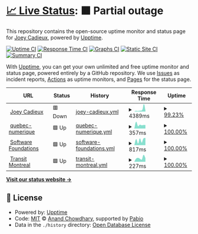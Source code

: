 # [📈 Live Status](https://drjoeycadieux.github.io/status): <!--live status--> **🟧 Partial outage**

This repository contains the open-source uptime monitor and status page for [Joey Cadieux](https://drjoeycadieux.github.io/status), powered by [Upptime](https://github.com/upptime/upptime).

[![Uptime CI](https://github.com/drjoeycadieux/status/workflows/Uptime%20CI/badge.svg)](https://github.com/drjoeycadieux/status/actions?query=workflow%3A%22Uptime+CI%22)
[![Response Time CI](https://github.com/drjoeycadieux/status/workflows/Response%20Time%20CI/badge.svg)](https://github.com/drjoeycadieux/status/actions?query=workflow%3A%22Response+Time+CI%22)
[![Graphs CI](https://github.com/drjoeycadieux/status/workflows/Graphs%20CI/badge.svg)](https://github.com/drjoeycadieux/status/actions?query=workflow%3A%22Graphs+CI%22)
[![Static Site CI](https://github.com/drjoeycadieux/status/workflows/Static%20Site%20CI/badge.svg)](https://github.com/drjoeycadieux/status/actions?query=workflow%3A%22Static+Site+CI%22)
[![Summary CI](https://github.com/drjoeycadieux/status/workflows/Summary%20CI/badge.svg)](https://github.com/drjoeycadieux/status/actions?query=workflow%3A%22Summary+CI%22)

With [Upptime](https://upptime.js.org), you can get your own unlimited and free uptime monitor and status page, powered entirely by a GitHub repository. We use [Issues](https://github.com/drjoeycadieux/status/issues) as incident reports, [Actions](https://github.com/drjoeycadieux/status/actions) as uptime monitors, and [Pages](https://drjoeycadieux.github.io/status) for the status page.

<!--start: status pages-->
<!-- This summary is generated by Upptime (https://github.com/upptime/upptime) -->
<!-- Do not edit this manually, your changes will be overwritten -->
<!-- prettier-ignore -->
| URL | Status | History | Response Time | Uptime |
| --- | ------ | ------- | ------------- | ------ |
| <img alt="" src="https://icons.duckduckgo.com/ip3/www.joeycadieux.dev.ico" height="13"> [Joey Cadieux](https://www.joeycadieux.dev) | 🟥 Down | [joey-cadieux.yml](https://github.com/drjoeycadieux/status/commits/HEAD/history/joey-cadieux.yml) | <details><summary><img alt="Response time graph" src="./graphs/joey-cadieux/response-time-week.png" height="20"> 4389ms</summary><br><a href="https://drjoeycadieux.github.io/status/history/joey-cadieux"><img alt="Response time 4389" src="https://img.shields.io/endpoint?url=https%3A%2F%2Fraw.githubusercontent.com%2Fdrjoeycadieux%2Fstatus%2FHEAD%2Fapi%2Fjoey-cadieux%2Fresponse-time.json"></a><br><a href="https://drjoeycadieux.github.io/status/history/joey-cadieux"><img alt="24-hour response time 5048" src="https://img.shields.io/endpoint?url=https%3A%2F%2Fraw.githubusercontent.com%2Fdrjoeycadieux%2Fstatus%2FHEAD%2Fapi%2Fjoey-cadieux%2Fresponse-time-day.json"></a><br><a href="https://drjoeycadieux.github.io/status/history/joey-cadieux"><img alt="7-day response time 4389" src="https://img.shields.io/endpoint?url=https%3A%2F%2Fraw.githubusercontent.com%2Fdrjoeycadieux%2Fstatus%2FHEAD%2Fapi%2Fjoey-cadieux%2Fresponse-time-week.json"></a><br><a href="https://drjoeycadieux.github.io/status/history/joey-cadieux"><img alt="30-day response time 4389" src="https://img.shields.io/endpoint?url=https%3A%2F%2Fraw.githubusercontent.com%2Fdrjoeycadieux%2Fstatus%2FHEAD%2Fapi%2Fjoey-cadieux%2Fresponse-time-month.json"></a><br><a href="https://drjoeycadieux.github.io/status/history/joey-cadieux"><img alt="1-year response time 4389" src="https://img.shields.io/endpoint?url=https%3A%2F%2Fraw.githubusercontent.com%2Fdrjoeycadieux%2Fstatus%2FHEAD%2Fapi%2Fjoey-cadieux%2Fresponse-time-year.json"></a></details> | <details><summary><a href="https://drjoeycadieux.github.io/status/history/joey-cadieux">99.23%</a></summary><a href="https://drjoeycadieux.github.io/status/history/joey-cadieux"><img alt="All-time uptime 99.23%" src="https://img.shields.io/endpoint?url=https%3A%2F%2Fraw.githubusercontent.com%2Fdrjoeycadieux%2Fstatus%2FHEAD%2Fapi%2Fjoey-cadieux%2Fuptime.json"></a><br><a href="https://drjoeycadieux.github.io/status/history/joey-cadieux"><img alt="24-hour uptime 98.58%" src="https://img.shields.io/endpoint?url=https%3A%2F%2Fraw.githubusercontent.com%2Fdrjoeycadieux%2Fstatus%2FHEAD%2Fapi%2Fjoey-cadieux%2Fuptime-day.json"></a><br><a href="https://drjoeycadieux.github.io/status/history/joey-cadieux"><img alt="7-day uptime 99.23%" src="https://img.shields.io/endpoint?url=https%3A%2F%2Fraw.githubusercontent.com%2Fdrjoeycadieux%2Fstatus%2FHEAD%2Fapi%2Fjoey-cadieux%2Fuptime-week.json"></a><br><a href="https://drjoeycadieux.github.io/status/history/joey-cadieux"><img alt="30-day uptime 99.23%" src="https://img.shields.io/endpoint?url=https%3A%2F%2Fraw.githubusercontent.com%2Fdrjoeycadieux%2Fstatus%2FHEAD%2Fapi%2Fjoey-cadieux%2Fuptime-month.json"></a><br><a href="https://drjoeycadieux.github.io/status/history/joey-cadieux"><img alt="1-year uptime 99.23%" src="https://img.shields.io/endpoint?url=https%3A%2F%2Fraw.githubusercontent.com%2Fdrjoeycadieux%2Fstatus%2FHEAD%2Fapi%2Fjoey-cadieux%2Fuptime-year.json"></a></details>
| <img alt="" src="https://icons.duckduckgo.com/ip3/security-technologies.info.ico" height="13"> [quebec-numerique](https://security-technologies.info) | 🟩 Up | [quebec-numerique.yml](https://github.com/drjoeycadieux/status/commits/HEAD/history/quebec-numerique.yml) | <details><summary><img alt="Response time graph" src="./graphs/quebec-numerique/response-time-week.png" height="20"> 357ms</summary><br><a href="https://drjoeycadieux.github.io/status/history/quebec-numerique"><img alt="Response time 357" src="https://img.shields.io/endpoint?url=https%3A%2F%2Fraw.githubusercontent.com%2Fdrjoeycadieux%2Fstatus%2FHEAD%2Fapi%2Fquebec-numerique%2Fresponse-time.json"></a><br><a href="https://drjoeycadieux.github.io/status/history/quebec-numerique"><img alt="24-hour response time 324" src="https://img.shields.io/endpoint?url=https%3A%2F%2Fraw.githubusercontent.com%2Fdrjoeycadieux%2Fstatus%2FHEAD%2Fapi%2Fquebec-numerique%2Fresponse-time-day.json"></a><br><a href="https://drjoeycadieux.github.io/status/history/quebec-numerique"><img alt="7-day response time 357" src="https://img.shields.io/endpoint?url=https%3A%2F%2Fraw.githubusercontent.com%2Fdrjoeycadieux%2Fstatus%2FHEAD%2Fapi%2Fquebec-numerique%2Fresponse-time-week.json"></a><br><a href="https://drjoeycadieux.github.io/status/history/quebec-numerique"><img alt="30-day response time 357" src="https://img.shields.io/endpoint?url=https%3A%2F%2Fraw.githubusercontent.com%2Fdrjoeycadieux%2Fstatus%2FHEAD%2Fapi%2Fquebec-numerique%2Fresponse-time-month.json"></a><br><a href="https://drjoeycadieux.github.io/status/history/quebec-numerique"><img alt="1-year response time 357" src="https://img.shields.io/endpoint?url=https%3A%2F%2Fraw.githubusercontent.com%2Fdrjoeycadieux%2Fstatus%2FHEAD%2Fapi%2Fquebec-numerique%2Fresponse-time-year.json"></a></details> | <details><summary><a href="https://drjoeycadieux.github.io/status/history/quebec-numerique">100.00%</a></summary><a href="https://drjoeycadieux.github.io/status/history/quebec-numerique"><img alt="All-time uptime 100.00%" src="https://img.shields.io/endpoint?url=https%3A%2F%2Fraw.githubusercontent.com%2Fdrjoeycadieux%2Fstatus%2FHEAD%2Fapi%2Fquebec-numerique%2Fuptime.json"></a><br><a href="https://drjoeycadieux.github.io/status/history/quebec-numerique"><img alt="24-hour uptime 100.00%" src="https://img.shields.io/endpoint?url=https%3A%2F%2Fraw.githubusercontent.com%2Fdrjoeycadieux%2Fstatus%2FHEAD%2Fapi%2Fquebec-numerique%2Fuptime-day.json"></a><br><a href="https://drjoeycadieux.github.io/status/history/quebec-numerique"><img alt="7-day uptime 100.00%" src="https://img.shields.io/endpoint?url=https%3A%2F%2Fraw.githubusercontent.com%2Fdrjoeycadieux%2Fstatus%2FHEAD%2Fapi%2Fquebec-numerique%2Fuptime-week.json"></a><br><a href="https://drjoeycadieux.github.io/status/history/quebec-numerique"><img alt="30-day uptime 100.00%" src="https://img.shields.io/endpoint?url=https%3A%2F%2Fraw.githubusercontent.com%2Fdrjoeycadieux%2Fstatus%2FHEAD%2Fapi%2Fquebec-numerique%2Fuptime-month.json"></a><br><a href="https://drjoeycadieux.github.io/status/history/quebec-numerique"><img alt="1-year uptime 100.00%" src="https://img.shields.io/endpoint?url=https%3A%2F%2Fraw.githubusercontent.com%2Fdrjoeycadieux%2Fstatus%2FHEAD%2Fapi%2Fquebec-numerique%2Fuptime-year.json"></a></details>
| <img alt="" src="https://icons.duckduckgo.com/ip3/softwarefoundations.cloud.ico" height="13"> [Software Foundations](https://softwarefoundations.cloud) | 🟩 Up | [software-foundations.yml](https://github.com/drjoeycadieux/status/commits/HEAD/history/software-foundations.yml) | <details><summary><img alt="Response time graph" src="./graphs/software-foundations/response-time-week.png" height="20"> 817ms</summary><br><a href="https://drjoeycadieux.github.io/status/history/software-foundations"><img alt="Response time 817" src="https://img.shields.io/endpoint?url=https%3A%2F%2Fraw.githubusercontent.com%2Fdrjoeycadieux%2Fstatus%2FHEAD%2Fapi%2Fsoftware-foundations%2Fresponse-time.json"></a><br><a href="https://drjoeycadieux.github.io/status/history/software-foundations"><img alt="24-hour response time 1169" src="https://img.shields.io/endpoint?url=https%3A%2F%2Fraw.githubusercontent.com%2Fdrjoeycadieux%2Fstatus%2FHEAD%2Fapi%2Fsoftware-foundations%2Fresponse-time-day.json"></a><br><a href="https://drjoeycadieux.github.io/status/history/software-foundations"><img alt="7-day response time 817" src="https://img.shields.io/endpoint?url=https%3A%2F%2Fraw.githubusercontent.com%2Fdrjoeycadieux%2Fstatus%2FHEAD%2Fapi%2Fsoftware-foundations%2Fresponse-time-week.json"></a><br><a href="https://drjoeycadieux.github.io/status/history/software-foundations"><img alt="30-day response time 817" src="https://img.shields.io/endpoint?url=https%3A%2F%2Fraw.githubusercontent.com%2Fdrjoeycadieux%2Fstatus%2FHEAD%2Fapi%2Fsoftware-foundations%2Fresponse-time-month.json"></a><br><a href="https://drjoeycadieux.github.io/status/history/software-foundations"><img alt="1-year response time 817" src="https://img.shields.io/endpoint?url=https%3A%2F%2Fraw.githubusercontent.com%2Fdrjoeycadieux%2Fstatus%2FHEAD%2Fapi%2Fsoftware-foundations%2Fresponse-time-year.json"></a></details> | <details><summary><a href="https://drjoeycadieux.github.io/status/history/software-foundations">100.00%</a></summary><a href="https://drjoeycadieux.github.io/status/history/software-foundations"><img alt="All-time uptime 100.00%" src="https://img.shields.io/endpoint?url=https%3A%2F%2Fraw.githubusercontent.com%2Fdrjoeycadieux%2Fstatus%2FHEAD%2Fapi%2Fsoftware-foundations%2Fuptime.json"></a><br><a href="https://drjoeycadieux.github.io/status/history/software-foundations"><img alt="24-hour uptime 100.00%" src="https://img.shields.io/endpoint?url=https%3A%2F%2Fraw.githubusercontent.com%2Fdrjoeycadieux%2Fstatus%2FHEAD%2Fapi%2Fsoftware-foundations%2Fuptime-day.json"></a><br><a href="https://drjoeycadieux.github.io/status/history/software-foundations"><img alt="7-day uptime 100.00%" src="https://img.shields.io/endpoint?url=https%3A%2F%2Fraw.githubusercontent.com%2Fdrjoeycadieux%2Fstatus%2FHEAD%2Fapi%2Fsoftware-foundations%2Fuptime-week.json"></a><br><a href="https://drjoeycadieux.github.io/status/history/software-foundations"><img alt="30-day uptime 100.00%" src="https://img.shields.io/endpoint?url=https%3A%2F%2Fraw.githubusercontent.com%2Fdrjoeycadieux%2Fstatus%2FHEAD%2Fapi%2Fsoftware-foundations%2Fuptime-month.json"></a><br><a href="https://drjoeycadieux.github.io/status/history/software-foundations"><img alt="1-year uptime 100.00%" src="https://img.shields.io/endpoint?url=https%3A%2F%2Fraw.githubusercontent.com%2Fdrjoeycadieux%2Fstatus%2FHEAD%2Fapi%2Fsoftware-foundations%2Fuptime-year.json"></a></details>
| <img alt="" src="https://icons.duckduckgo.com/ip3/transit-mtl.netlify.app.ico" height="13"> [Transit Montreal](https://transit-mtl.netlify.app) | 🟩 Up | [transit-montreal.yml](https://github.com/drjoeycadieux/status/commits/HEAD/history/transit-montreal.yml) | <details><summary><img alt="Response time graph" src="./graphs/transit-montreal/response-time-week.png" height="20"> 227ms</summary><br><a href="https://drjoeycadieux.github.io/status/history/transit-montreal"><img alt="Response time 227" src="https://img.shields.io/endpoint?url=https%3A%2F%2Fraw.githubusercontent.com%2Fdrjoeycadieux%2Fstatus%2FHEAD%2Fapi%2Ftransit-montreal%2Fresponse-time.json"></a><br><a href="https://drjoeycadieux.github.io/status/history/transit-montreal"><img alt="24-hour response time 222" src="https://img.shields.io/endpoint?url=https%3A%2F%2Fraw.githubusercontent.com%2Fdrjoeycadieux%2Fstatus%2FHEAD%2Fapi%2Ftransit-montreal%2Fresponse-time-day.json"></a><br><a href="https://drjoeycadieux.github.io/status/history/transit-montreal"><img alt="7-day response time 227" src="https://img.shields.io/endpoint?url=https%3A%2F%2Fraw.githubusercontent.com%2Fdrjoeycadieux%2Fstatus%2FHEAD%2Fapi%2Ftransit-montreal%2Fresponse-time-week.json"></a><br><a href="https://drjoeycadieux.github.io/status/history/transit-montreal"><img alt="30-day response time 227" src="https://img.shields.io/endpoint?url=https%3A%2F%2Fraw.githubusercontent.com%2Fdrjoeycadieux%2Fstatus%2FHEAD%2Fapi%2Ftransit-montreal%2Fresponse-time-month.json"></a><br><a href="https://drjoeycadieux.github.io/status/history/transit-montreal"><img alt="1-year response time 227" src="https://img.shields.io/endpoint?url=https%3A%2F%2Fraw.githubusercontent.com%2Fdrjoeycadieux%2Fstatus%2FHEAD%2Fapi%2Ftransit-montreal%2Fresponse-time-year.json"></a></details> | <details><summary><a href="https://drjoeycadieux.github.io/status/history/transit-montreal">100.00%</a></summary><a href="https://drjoeycadieux.github.io/status/history/transit-montreal"><img alt="All-time uptime 100.00%" src="https://img.shields.io/endpoint?url=https%3A%2F%2Fraw.githubusercontent.com%2Fdrjoeycadieux%2Fstatus%2FHEAD%2Fapi%2Ftransit-montreal%2Fuptime.json"></a><br><a href="https://drjoeycadieux.github.io/status/history/transit-montreal"><img alt="24-hour uptime 100.00%" src="https://img.shields.io/endpoint?url=https%3A%2F%2Fraw.githubusercontent.com%2Fdrjoeycadieux%2Fstatus%2FHEAD%2Fapi%2Ftransit-montreal%2Fuptime-day.json"></a><br><a href="https://drjoeycadieux.github.io/status/history/transit-montreal"><img alt="7-day uptime 100.00%" src="https://img.shields.io/endpoint?url=https%3A%2F%2Fraw.githubusercontent.com%2Fdrjoeycadieux%2Fstatus%2FHEAD%2Fapi%2Ftransit-montreal%2Fuptime-week.json"></a><br><a href="https://drjoeycadieux.github.io/status/history/transit-montreal"><img alt="30-day uptime 100.00%" src="https://img.shields.io/endpoint?url=https%3A%2F%2Fraw.githubusercontent.com%2Fdrjoeycadieux%2Fstatus%2FHEAD%2Fapi%2Ftransit-montreal%2Fuptime-month.json"></a><br><a href="https://drjoeycadieux.github.io/status/history/transit-montreal"><img alt="1-year uptime 100.00%" src="https://img.shields.io/endpoint?url=https%3A%2F%2Fraw.githubusercontent.com%2Fdrjoeycadieux%2Fstatus%2FHEAD%2Fapi%2Ftransit-montreal%2Fuptime-year.json"></a></details>

<!--end: status pages-->

[**Visit our status website →**](https://drjoeycadieux.github.io/status)

## 📄 License

- Powered by: [Upptime](https://github.com/upptime/upptime)
- Code: [MIT](./LICENSE) © [Anand Chowdhary](https://anandchowdhary.com), supported by [Pabio](https://pabio.com)
- Data in the `./history` directory: [Open Database License](https://opendatacommons.org/licenses/odbl/1-0/)
